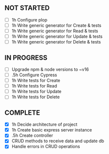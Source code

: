 ## NOT STARTED

- [ ] 1h Configure plop
- [ ] 1h Write generic generator for Create & tests
- [ ] 1h Write generic generator for Read & tests
- [ ] 1h Write generic generator for Update & tests
- [ ] 1h Write generic generator for Delete & tests

## IN PROGRESS

- [ ] Upgrade npm & node versions to ~v16
- [ ] .5h Configure Cypress
- [ ] 1h Write tests for Create
- [ ] 1h Write tests for Read
- [ ] 1h Write tests for Update
- [ ] 1h Write tests for Delete

## COMPLETE

- [x] 1h Decide architecture of project
- [x] 1h Create basic express server instance
- [x] .5h Create controller
- [x] CRUD methods to receive data and update db
- [x] Handle errors in CRUD operations
